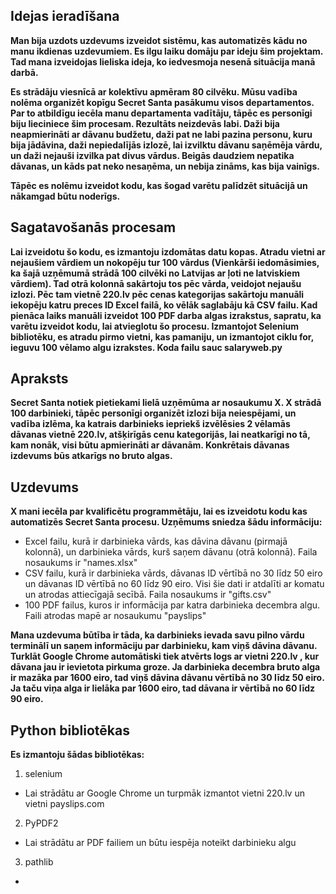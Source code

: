## Idejas ieradīšana

**Man bija uzdots uzdevums izveidot sistēmu, kas automatizēs kādu no manu ikdienas uzdevumiem. Es ilgu laiku domāju par ideju šim projektam. Tad mana izveidojas lieliska ideja, ko iedvesmoja nesenā situācija manā darbā.**

**Es strādāju viesnīcā ar kolektīvu apmēram 80 cilvēku. Mūsu vadība nolēma organizēt kopīgu Secret Santa pasākumu visos departamentos. Par to atbildīgu iecēla manu departamenta vadītāju, tāpēc es personīgi biju lieciniece šim procesam. Rezultāts neizdevās labi. Daži bija neapmierināti ar dāvanu budžetu, daži pat ne labi pazina personu, kuru bija jādāvina, daži nepiedalījās izlozē, lai izvilktu dāvanu saņēmēja vārdu, un daži nejauši izvilka pat divus vārdus. Beigās daudziem nepatika dāvanas, un kāds pat neko nesaņēma, un nebija zināms, kas bija vainīgs.**

**Tāpēc es nolēmu izveidot kodu, kas šogad varētu palīdzēt situācijā un nākamgad būtu noderīgs.**

## Sagatavošanās procesam
**Lai izveidotu šo kodu, es izmantoju izdomātas datu kopas. Atradu vietni ar nejaušiem vārdiem un nokopēju tur 100 vārdus (Vienkārši iedomāsimies, ka šajā uzņēmumā strādā 100 cilvēki no Latvijas ar ļoti ne latviskiem vārdiem). Tad otrā kolonnā sakārtoju tos pēc vārda, veidojot nejaušu izlozi. Pēc tam vietnē 220.lv pēc cenas kategorijas sakārtoju manuāli iekopēju katru preces ID Excel failā, ko vēlāk saglabāju kā CSV failu. Kad pienāca laiks manuāli izveidot 100 PDF darba algas izrakstus, sapratu, ka varētu izveidot kodu, lai atvieglotu šo procesu. Izmantojot Selenium bibliotēku, es atradu pirmo vietni, kas pamaniju, un izmantojot ciklu for, ieguvu 100 vēlamo algu izrakstes. Koda failu sauc salaryweb.py**

## Apraksts

**Secret Santa notiek pietiekami lielā uzņēmūma ar nosaukumu X. X strādā 100 darbinieki, tāpēc personīgi organizēt izlozi bija neiespējami, un vadība izlēma, ka katrais darbinieks iepriekš izvēlēsies 2 vēlamās dāvanas vietnē 220.lv, atšķirīgās cenu kategorijās, lai neatkarīgi no tā, kam nonāk, visi būtu apmierināti ar dāvanām. Konkrētais dāvanas izdevums būs atkarīgs no bruto algas.**

## Uzdevums

**X mani iecēla par kvalificētu programmētāju, lai es izveidotu kodu kas automatizēs Secret Santa procesu. Uzņēmums sniedza šādu informāciju:**

- Excel failu, kurā ir darbinieka vārds, kas dāvina dāvanu (pirmajā kolonnā), un darbinieka vārds, kurš saņem dāvanu (otrā kolonnā). Faila nosaukums ir "names.xlsx"
- CSV failu, kurā ir darbinieka vārds, dāvanas ID vērtībā no 30 līdz 50 eiro un dāvanas ID vērtībā no 60 līdz 90 eiro. Visi šie dati ir atdalīti ar komatu un atrodas attiecīgajā secībā. Faila nosaukums ir "gifts.csv"
- 100 PDF failus, kuros ir informācija par katra darbinieka decembra algu. Faili atrodas mapē ar nosaukumu "payslips"

**Mana uzdevuma būtība ir tāda, ka darbinieks ievada savu pilno vārdu terminālī un saņem informāciju par darbinieku, kam viņš dāvina dāvanu. Turklāt Google Chrome  automātiski tiek atvērts logs ar vietni 220.lv , kur dāvana jau ir ievietota pirkuma groze. Ja darbinieka decembra bruto alga ir mazāka par 1600 eiro, tad viņš dāvina dāvanu vērtībā no 30 līdz 50 eiro. Ja taču viņa alga ir lielāka par 1600 eiro, tad dāvana ir vērtībā no 60 līdz 90 eiro.**

## Python bibliotēkas

**Es izmantoju šādas bibliotēkas:**

1. selenium
  - Lai strādātu ar Google Chrome un turpmāk izmantot vietni 220.lv un vietni payslips.com
2. PyPDF2
  - Lai strādātu ar PDF failiem un būtu iespēja noteikt darbinieku algu
3. pathlib
  -
    
